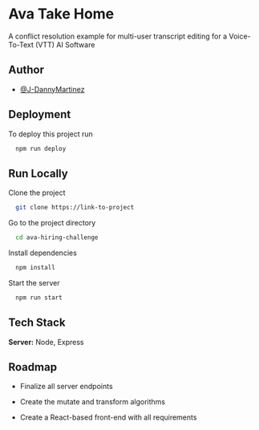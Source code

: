 
# Ava Take Home

A conflict resolution example for multi-user transcript editing for a Voice-To-Text (VTT) AI Software


## Author

- [@J-DannyMartinez](https://github.com/J-DannyMartinez)

  
## Deployment

To deploy this project run

```bash
  npm run deploy
```

  
## Run Locally

Clone the project

```bash
  git clone https://link-to-project
```

Go to the project directory

```bash
  cd ava-hiring-challenge
```

Install dependencies

```bash
  npm install
```

Start the server

```bash
  npm run start
```

  
## Tech Stack

**Server:** Node, Express

  
## Roadmap

- Finalize all server endpoints

- Create the mutate and transform algorithms

- Create a React-based front-end with all requirements

  
